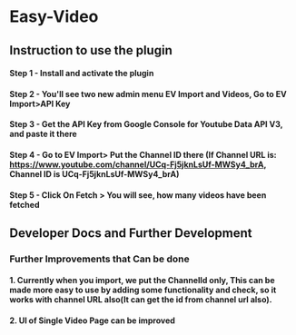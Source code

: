# Easy-Video
## Instruction to use the plugin

#### Step 1 - Install and activate the plugin
#### Step 2 - You'll see two new admin menu EV Import and Videos, Go to EV Import>API Key
#### Step 3 - Get the API Key from Google Console for Youtube Data API V3, and paste it there
#### Step 4 - Go to EV Import> Put the Channel ID there (If Channel URL is: https://www.youtube.com/channel/UCq-Fj5jknLsUf-MWSy4_brA, Channel ID is UCq-Fj5jknLsUf-MWSy4_brA)

#### Step 5 - Click On Fetch > You will see, how many videos have been fetched

## Developer Docs and Further Development

### Further Improvements that Can be done

#### 1. Currently when you import, we put the ChannelId only, This can be made more easy to use by adding some functionality and check, so it works with channel URL also(It can get the id from channel url also).
#### 2. UI of Single Video Page can be improved

